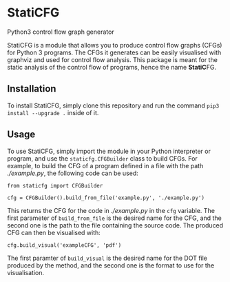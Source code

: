 # StatiCFG
Python3 control flow graph generator

StatiCFG is a module that allows you to produce control flow graphs (CFGs) for Python 3 programs. The CFGs it generates
can be easily visualised with graphviz and used for control flow analysis. This package is meant for the static analysis
of the control flow of programs, hence the name **StatiC**FG.

## Installation

To install StatiCFG, simply clone this repository and run the command `pip3 install --upgrade .` inside of it.

## Usage

To use StatiCFG, simply import the module in your Python interpreter or program, and use the `staticfg.CFGBuilder` class to 
build CFGs. For example, to build the CFG of a program defined in a file with the path *./example.py*, the following code can 
be used:

```
from staticfg import CFGBuilder

cfg = CFGBuilder().build_from_file('example.py', './example.py')
```

This returns the CFG for the code in *./example.py* in the `cfg` variable. The first parameter of `build_from_file` is the 
desired name for the CFG, and the second one is the path to the file containing the source code. The produced CFG can then be 
visualised with:

```
cfg.build_visual('exampleCFG', 'pdf')
```

The first paramter of `build_visual` is the desired name for the DOT file produced by the method, and the second one is the
format to use for the visualisation.

